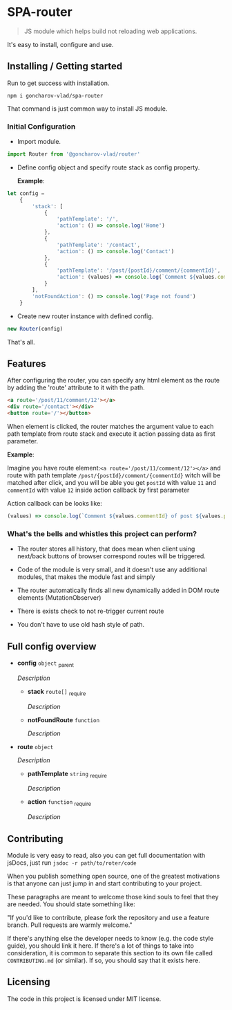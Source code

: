 # SPA-router

> JS module which helps build not reloading web applications.

It's easy to install, configure and use.

## Installing / Getting started

Run to get success with installation.

```shell
npm i goncharov-vlad/spa-router
```

That command is just common way to install JS module.

### Initial Configuration

* Import module.

```js
import Router from '@goncharov-vlad/router'
```

* Define config object and specify route stack as config property.

    __Example__:

```js
let config =
    {
        'stack': [
            {
                'pathTemplate': '/',
                'action': () => console.log('Home')
            },
            {
                'pathTemplate': '/contact',
                'action': () => console.log('Contact')
            },
            {
                'pathTemplate': '/post/{postId}/comment/{commentId}',
                'action': (values) => console.log(`Comment ${values.commentId} of post ${values.postId}`)
            }
        ],
        'notFoundAction': () => console.log('Page not found')
    }
```

* Create new router instance with defined config.

```js
new Router(config)
```

That's all.

## Features

After configuring the router, you can specify any html element as the route by adding the 'route' attribute to it with
the path.

```html
<a route='/post/11/comment/12'></a>
<div route='/contact'></div>
<button route='/'></button>
```

When element is clicked, the router matches the argument value to each path template from route stack and execute it
action passing data as first parameter.

__Example__:

Imagine you have route element:`<a route='/post/11/comment/12'></a>` and route with path
template `/post/{postId}/comment/{commentId}` witch will be matched after click, and you will be able you get `postId`
with value `11` and `commentId` with value `12` inside action callback by first parameter

Action callback can be looks like:

```js
(values) => console.log(`Comment ${values.commentId} of post ${values.postId}`)
```

### What's the bells and whistles this project can perform?

* The router stores all history, that does mean when client using next/back buttons of browser correspond routes will be
  triggered.

* Code of the module is very small, and it doesn't use any additional modules, that makes the module fast and simply

* The router automatically finds all new dynamically added in DOM route elements (MutationObserver)

* There is exists check to not re-trigger current route

* You don't have to use old hash style of path.

## Full config overview

* **config** `object` <sub>parent</sub>

  _Description_
    * **stack** `route[]` <sub>require</sub>

      _Description_
    * **notFoundRoute** `function`

      _Description_

* **route** `object`

  _Description_
    * **pathTemplate** `string` <sub>require</sub>

      _Description_
    * **action** `function` <sub>require</sub>

      _Description_

## Contributing

Module is very easy to read, also you can get full documentation with jsDocs, just run `jsdoc -r path/to/roter/code`

When you publish something open source, one of the greatest motivations is that anyone can just jump in and start
contributing to your project.

These paragraphs are meant to welcome those kind souls to feel that they are needed. You should state something like:

"If you'd like to contribute, please fork the repository and use a feature branch. Pull requests are warmly welcome."

If there's anything else the developer needs to know (e.g. the code style guide), you should link it here. If there's a
lot of things to take into consideration, it is common to separate this section to its own file called
`CONTRIBUTING.md` (or similar). If so, you should say that it exists here.

## Licensing

The code in this project is licensed under MIT license.
